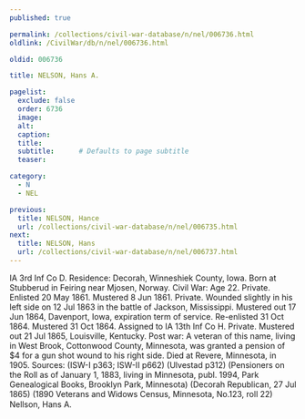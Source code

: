 ```yaml
---
published: true

permalink: /collections/civil-war-database/n/nel/006736.html
oldlink: /CivilWar/db/n/nel/006736.html

oldid: 006736

title: NELSON, Hans A.

pagelist:
  exclude: false
  order: 6736
  image: 
  alt:
  caption:
  title:
  subtitle:      # Defaults to page subtitle
  teaser:

category: 
  - N 
  - NEL

previous:
  title: NELSON, Hance
  url: /collections/civil-war-database/n/nel/006735.html  
next:
  title: NELSON, Hans
  url: /collections/civil-war-database/n/nel/006737.html   
---
```

IA 3rd Inf Co D. Residence: Decorah, Winneshiek County, Iowa. Born at Stubberud in Feiring near Mjosen, Norway. Civil War: Age 22. Private. Enlisted 20 May 1861. Mustered 8 Jun 1861. Private. Wounded slightly in his left side on 12 Jul 1863 in the battle of Jackson, Mississippi. Mustered out 17 Jun 1864, Davenport, Iowa, expiration term of service. Re-enlisted 31 Oct 1864. Mustered 31 Oct 1864. Assigned to IA 13th Inf Co H. Private. Mustered out 21 Jul 1865, Louisville, Kentucky. Post war: A veteran of this name, living in West Brook, Cottonwood County, Minnesota, was granted a pension of $4 for a gun shot wound to his right side. Died at Revere, Minnesota, in 1905. Sources: (ISW-I p363; ISW-II p662) (Ulvestad p312) (Pensioners on the Roll as of January 1, 1883, living in Minnesota, publ. 1994, Park Genealogical Books, Brooklyn Park, Minnesota) (Decorah Republican, 27 Jul 1865) (1890 Veterans and Widows Census, Minnesota, No.123, roll 22) &#147;Nellson, Hans A.&#148;